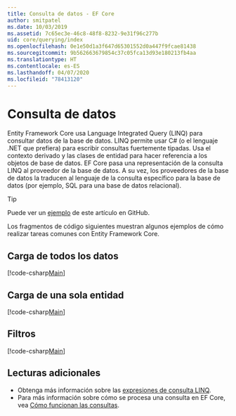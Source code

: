```yaml
---
title: Consulta de datos - EF Core
author: smitpatel
ms.date: 10/03/2019
ms.assetid: 7c65ec3e-46c8-48f8-8232-9e31f96c277b
uid: core/querying/index
ms.openlocfilehash: 0e1e50d1a3f647d65301552d0a447f9fcae81438
ms.sourcegitcommit: 9b562663679854c37c05fca13d93e180213fb4aa
ms.translationtype: HT
ms.contentlocale: es-ES
ms.lasthandoff: 04/07/2020
ms.locfileid: "78413120"
---
```

# <a name="querying-data"></a>Consulta de datos

Entity Framework Core usa Language Integrated Query (LINQ) para consultar datos de la base de datos. LINQ permite usar C# (o el lenguaje .NET que prefiera) para escribir consultas fuertemente tipadas. Usa el contexto derivado y las clases de entidad para hacer referencia a los objetos de base de datos. EF Core pasa una representación de la consulta LINQ al proveedor de la base de datos. A su vez, los proveedores de la base de datos la traducen al lenguaje de la consulta específico para la base de datos (por ejemplo, SQL para una base de datos relacional).

> [!TIP]
> Puede ver un [ejemplo](https://github.com/dotnet/EntityFramework.Docs/tree/master/samples/core/Querying) de este artículo en GitHub.

Los fragmentos de código siguientes muestran algunos ejemplos de cómo realizar tareas comunes con Entity Framework Core.

## <a name="loading-all-data"></a>Carga de todos los datos

[!code-csharp[Main](../../../samples/core/Querying/Basics/Sample.cs#LoadingAllData)]

## <a name="loading-a-single-entity"></a>Carga de una sola entidad

[!code-csharp[Main](../../../samples/core/Querying/Basics/Sample.cs#LoadingSingleEntity)]

## <a name="filtering"></a>Filtros

[!code-csharp[Main](../../../samples/core/Querying/Basics/Sample.cs#Filtering)]

## <a name="further-readings"></a>Lecturas adicionales

- Obtenga más información sobre las [expresiones de consulta LINQ](/dotnet/csharp/programming-guide/concepts/linq/basic-linq-query-operations).
- Para más información sobre cómo se procesa una consulta en EF Core, vea [Cómo funcionan las consultas](xref:core/querying/how-query-works).
